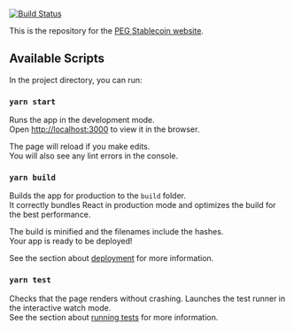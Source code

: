 [![Build Status](https://travis-ci.com/PEG-Stablecoin/PEG-Stablecoin.svg?branch=master)](https://travis-ci.com/PEG-Stablecoin/PEG-Stablecoin)

This is the repository for the [PEG Stablecoin website](https://pegstablecoin.com).

## Available Scripts

In the project directory, you can run:

### `yarn start`

Runs the app in the development mode.  
Open [http://localhost:3000](http://localhost:3000) to view it in the browser.

The page will reload if you make edits.  
You will also see any lint errors in the console.

### `yarn build`

Builds the app for production to the `build` folder.  
It correctly bundles React in production mode and optimizes the build for the best performance.

The build is minified and the filenames include the hashes.  
Your app is ready to be deployed!

See the section about [deployment](https://facebook.github.io/create-react-app/docs/deployment) for more information.

### `yarn test`

Checks that the page renders without crashing.
Launches the test runner in the interactive watch mode.  
See the section about [running tests](https://facebook.github.io/create-react-app/docs/running-tests) for more information.
